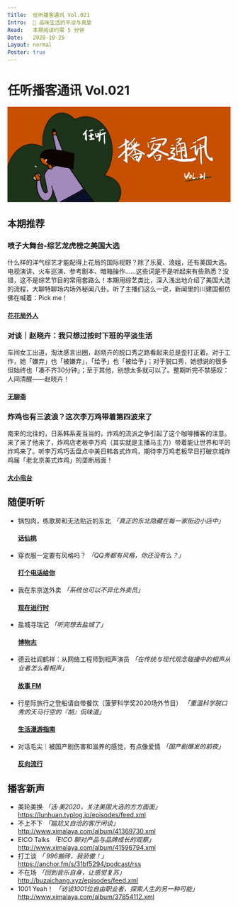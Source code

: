 ```yaml
---
Title:  任听播客通讯 Vol.021
Intro:  🧶 品味生活的平淡与真挚
Read:   本期阅读约需 5 分钟
Date:   2020-10-25
Layout: normal
Poster: true
---
```


# 任听播客通讯 Vol.021
![](./img/vol_021_small.png)


## 本期推荐

### 喷子大舞台-综艺龙虎榜之美国大选
什么样的洋气综艺才能配得上花局的国际视野？除了乐夏、浪姐，还有美国大选。电视演讲、火车巡演、参考剧本、暗箱操作……这些词是不是听起来有些熟悉？没错，这不是综艺节目的常用套路么！本期用综艺类比，深入浅出地介绍了美国大选的流程，大聊特聊场内场外秘闻八卦。听了主播们这么一说，新闻里的川建国都仿佛在喊着：Pick me！
#### [花花局外人](http://rss.lizhi.fm/rss/27718104.xml)

### 对谈｜赵晓卉：我只想过按时下班的平淡生活
车间女工出道，淘汰感言出圈，赵晓卉的脱口秀之路看起来总是歪打正着。对于工作，她「嫌弃」也「被嫌弃」，「给予」也「被给予」；对于脱口秀，她想说的很多但始终也「凑不齐30分钟」；至于其他，别想太多就可以了。整期听完不禁感叹：人间清醒——赵晓卉！
#### [无聊斋](http://www.ximalaya.com/album/14302859.xml)

### 炸鸡也有三波浪？这次李万鸡带着第四波来了
南来的北往的，日系韩系麦当当的，炸鸡的流派之争引起了这个咖啡播客的注意。来了来了他来了，炸鸡店老板李万鸡（其实就是主播马主力）带着能让世界和平的炸鸡来了。听李万鸡巧舌盘点中美日韩各式炸鸡，期待李万鸡老板早日打破京城炸鸡届「老北京美式炸鸡」的垄断局面！
#### [大小电台](https://s1.proxy.wavpub.com/daxiaodiantai.xml)


## 随便听听

* 锅包肉，练歌房和无法贴近的东北 _「真正的东北隐藏在每一家街边小店中」_
  #### [话仙桃](https://huaxiantalk.typlog.io/episodes/feed.xml)
* 穿衣服一定要有风格吗？ _「QQ秀都有风格，你还没有么？」_
  #### [打个电话给你](http://www.ximalaya.com/album/29294593.xml)
* 我在东京送外卖  _「系统也可以不异化外卖员」_
  #### [现在进行时](http://www.ximalaya.com/album/40159997.xml)
* 盐城寻瑞记 _「听完想去盐城了」_
  #### [博物志](https://bowuzhi.fm/episodes/feed.xml)
* 德云社阎鹤祥：从网络工程师到相声演员 _「在传统与现代观念碰撞中的相声从业者怎么看相声」_
  #### [故事 FM](https://storyfm.cn/feed/episodes)
* 行星际旅行之登船请自带餐饮（菠萝科学奖2020场外节目） _「重温科学脱口秀的天马行空的『胡』侃味道」_
  #### [生活漫游指南](http://www.ximalaya.com/album/32161855.xml)
* 对话毛尖｜被国产剧伤害和滋养的感觉，有点像爱情 _「国产剧爆发的前夜」_
  #### [反向流行](http://www.ximalaya.com/album/26684396.xml)


## 播客新声

* 美轮美换 _「选·美2020，关注美国大选的方方面面」_  
  https://lunhuan.typlog.io/episodes/feed.xml
* 不上不下  _「尴尬又自洽的客厅闲谈」_  
  http://www.ximalaya.com/album/41369730.xml
* EICO Talks  _「EICO 聊对产品与品牌成长的观察」_  
  http://www.ximalaya.com/album/41596794.xml
* 打工谈  _「 996搬砖，我骄傲！」_  
  https://anchor.fm/s/31bf5294/podcast/rss
* 不在场  _「回到音乐自身，让感觉复苏」_  
  http://buzaichang.xyz/episodes/feed.xml
* 1001 Yeah！  _「访谈1001位自由职业者，探索人生的另一种可能」_  
  http://www.ximalaya.com/album/37854112.xml
